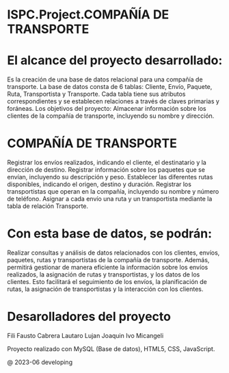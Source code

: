 # ISPC.Project.COMPAÑÍA DE TRANSPORTE


#  El alcance del proyecto desarrollado:
Es la creación de una base de datos relacional para una compañía de transporte.
La base de datos consta de 6 tablas: Cliente, Envío, Paquete, Ruta, Transportista
y Transporte. Cada tabla tiene sus atributos correspondientes y se establecen
relaciones a través de claves primarias y foráneas.
Los objetivos del proyecto:
Almacenar información sobre los clientes de la compañía de transporte,
incluyendo su nombre y dirección.


#  COMPAÑÍA DE TRANSPORTE

Registrar los envíos realizados, indicando el cliente, el destinatario y la dirección
de destino.
Registrar información sobre los paquetes que se envían, incluyendo su
descripción y peso.
Establecer las diferentes rutas disponibles, indicando el origen, destino y
duración.
Registrar los transportistas que operan en la compañía, incluyendo su nombre y
número de teléfono.
Asignar a cada envío una ruta y un transportista mediante la tabla de relación
Transporte.

#  Con esta base de datos, se podrán:
Realizar consultas y análisis de datos relacionados con los clientes, envíos,
paquetes, rutas y transportistas de la compañía de transporte. Además,
permitirá gestionar de manera eficiente la información sobre los envíos
realizados, la asignación de rutas y transportistas, y los datos de los clientes.
Esto facilitará el seguimiento de los envíos, la planificación de rutas, la
asignación de transportistas y la interacción con los clientes.


#  Desarolladores del proyecto
Fili Fausto
Cabrera Lautaro
Lujan Joaquin
Ivo Micangeli

Proyecto realizado con MySQL (Base de datos), HTML5, CSS, JavaScript.

@ 2023-06 developing
